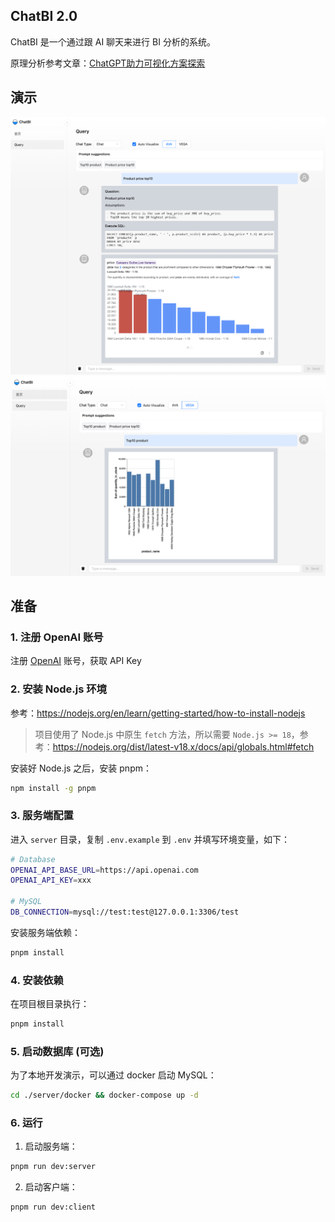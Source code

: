 ## ChatBI 2.0

ChatBI 是一个通过跟 AI 聊天来进行 BI 分析的系统。

原理分析参考文章：[ChatGPT助力可视化方案探索](https://zhuanlan.zhihu.com/p/631013261)

## 演示

![ava](./demos/ava.png)
![vega](./demos/vega.png)

## 准备

### 1. 注册 OpenAI 账号

注册 [OpenAI](https://openai.com/) 账号，获取 API Key

### 2. 安装 Node.js 环境

参考：https://nodejs.org/en/learn/getting-started/how-to-install-nodejs

> 项目使用了 Node.js 中原生 `fetch` 方法，所以需要 `Node.js >= 18`，参考：https://nodejs.org/dist/latest-v18.x/docs/api/globals.html#fetch

安装好 Node.js 之后，安装 pnpm：

```bash
npm install -g pnpm
```

### 3. 服务端配置


进入 `server` 目录，复制 `.env.example` 到 `.env` 并填写环境变量，如下：

```bash
# Database
OPENAI_API_BASE_URL=https://api.openai.com
OPENAI_API_KEY=xxx

# MySQL
DB_CONNECTION=mysql://test:test@127.0.0.1:3306/test
```

安装服务端依赖：

```bash
pnpm install
```

### 4. 安装依赖

在项目根目录执行：

```bash
pnpm install
```

### 5. 启动数据库 (可选)

为了本地开发演示，可以通过 docker 启动 MySQL：

```bash
cd ./server/docker && docker-compose up -d
```

### 6. 运行

1. 启动服务端：

```bash
pnpm run dev:server
```

2. 启动客户端：

```bash
pnpm run dev:client
```
